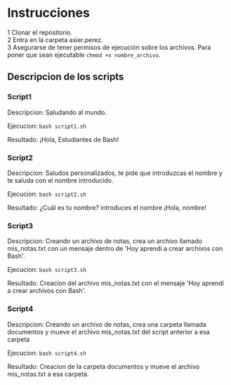 # Instrucciones
1 Clonar el repositorio.  
2 Entra en la carpeta asier.perez.  
3 Asegurarse de tener permisos de ejecución sobre los archivos. Para poner que sean ejecutable ```chmod +x nombre_archivo```.

## Descripcion de los scripts
### Script1 
Descripcion: Saludando al mundo.

Ejecucion: ```bash script1.sh```

Resultado: ¡Hola, Estudiantes de Bash!

### Script2
Descripcion: Saludos personalizados, te pide que introduzcas el nombre y te saluda con el nombre introducido.

Ejecucion: ```bash script2.sh```

Resultado: ¿Cuál es tu nombre? introduces el nombre
¡Hola, nombre!

### Script3
Descripcion: Creando un archivo de notas, crea un archivo llamado mis_notas.txt con un mensaje dentro de 'Hoy aprendí a crear archivos con Bash'.

Ejecucion: ```bash script3.sh```

Resultado: Creacion del archivo mis_notas.txt con el mensaje 'Hoy aprendí a crear archivos con Bash'.

### Script4
Descripcion: Creando un archivo de notas, crea una carpeta llamada documentos y mueve el archivo mis_notas.txt del script anterior a esa carpeta

Ejecucion: ```bash script4.sh```

Resultado: Creacion de la carpeta documentos y mueve el archivo mis_notas.txt a esa carpeta.
